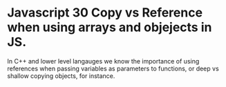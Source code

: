 # Javascript 30 Copy vs Reference when using arrays and objejects in JS. 

In C++ and lower level langauges we know the importance of using references when passing variables as parameters to functions, or deep vs shallow copying objects, for instance.
